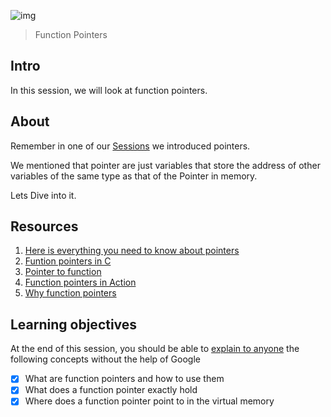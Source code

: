 ![img](https://assets.imaginablefutures.com/media/images/ALX_Logo.max-200x150.png)
> Function Pointers

## Intro 
In this session, we will look at function pointers.

## About 
Remember in one of our [Sessions](https://github.com/Itsfoss0/alx-low_level_programming/tree/main/0x05-pointers_arrays_strings) we introduced pointers.

We mentioned that pointer are just variables that store the address of other variables of the same type as that of the Pointer in memory. 

Lets Dive into it. 

## Resources 

1. [Here is everything you need to know about pointers](https://boredzo.org/pointers/)
2. [Funtion pointers in C](https://www.geeksforgeeks.org/function-pointer-in-c/)
3. [Pointer to  function ](https://publications.gbdirect.co.uk//c_book/chapter5/function_pointers.html)
4. [Function pointers in Action](https://www.youtube.com/watch?v=ynYtgGUNelE)
5. [Why function pointers](https://www.youtube.com/watch?v=sxTFSDAZM8s)

## Learning objectives 
At the end of this session, you should be able to [explain to anyone](https://fs.blog/feynman-learning-technique/) the following concepts without the help of Google

* [X] What are function pointers and how to use them
* [X] What does a function pointer exactly hold
* [X] Where does a function pointer point to in the virtual memory
